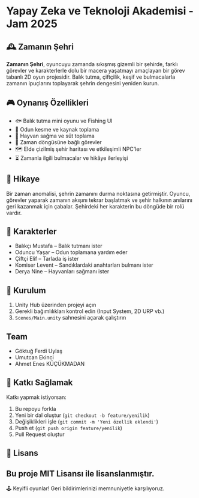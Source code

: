# Yapay Zeka ve Teknoloji Akademisi - Jam 2025
## 🕰️ Zamanın Şehri

**Zamanın Şehri**, oyuncuyu zamanda sıkışmış gizemli bir şehirde, farklı görevler ve karakterlerle dolu bir macera yaşatmayı amaçlayan bir görev tabanlı 2D oyun projesidir. Balık tutma, çiftçilik, keşif ve bulmacalarla zamanın ipuçlarını toplayarak şehrin dengesini yeniden kurun.

## 🎮 Oynanış Özellikleri

- 🐟 Balık tutma mini oyunu ve Fishing UI
- 🌲 Odun kesme ve kaynak toplama
- 🐄 Hayvan sağma ve süt toplama
- 🧩 Zaman döngüsüne bağlı görevler
- 🗺️ Elde çizilmiş şehir haritası ve etkileşimli NPC'ler
- ⏳ Zamanla ilgili bulmacalar ve hikâye ilerleyişi

## 📌 Hikaye

Bir zaman anomalisi, şehrin zamanını durma noktasına getirmiştir. Oyuncu, görevler yaparak zamanın akışını tekrar başlatmak ve şehir halkının anılarını geri kazanmak için çabalar. Şehirdeki her karakterin bu döngüde bir rolü vardır.

## 👥 Karakterler

- Balıkçı Mustafa – Balık tutmanı ister
- Oduncu Yaşar – Odun toplamana yardım eder
- Çiftçi Elif – Tarlada iş ister
- Komiser Levent – Sandıklardaki anahtarları bulmanı ister
- Derya Nine – Hayvanları sağmanı ister

## 🔧 Kurulum

1. Unity Hub üzerinden projeyi açın
2. Gerekli bağımlılıkları kontrol edin (Input System, 2D URP vb.)
3. `Scenes/Main.unity` sahnesini açarak çalıştırın

## Team
- Göktuğ Ferdi	Uylaş
- Umutcan	Ekinci
- Ahmet Enes	KÜÇÜKMADAN

## 🤝 Katkı Sağlamak

Katkı yapmak istiyorsan:

1. Bu repoyu forkla
2. Yeni bir dal oluştur (`git checkout -b feature/yenilik`)
3. Değişiklikleri işle (`git commit -m 'Yeni özellik eklendi'`)
4. Push et (`git push origin feature/yenilik`)
5. Pull Request oluştur

## 📜 Lisans

Bu proje MIT Lisansı ile lisanslanmıştır.
---

🕹️ Keyifli oyunlar! Geri bildirimlerinizi memnuniyetle karşılıyoruz.
